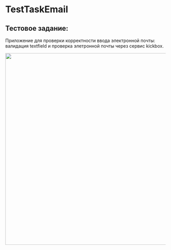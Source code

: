 # TestTaskEmail

## Тестовое задание:
Приложение для проверки корректности ввода электронной почты: валидация textfield и проверка элетронной почты через сервис kickbox.

<p align="center">
  <img src="https://user-images.githubusercontent.com/56907578/161557913-c47efc08-8157-4666-8e25-a5ec4e0678b2.gif" height=600px />
</p>



